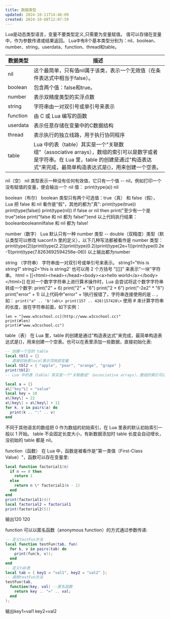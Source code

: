 ```yaml
---
title: 数据类型
updated: 2024-10-11T14:46:09
created: 2024-10-08T12:07:59
---
```


Lua是动态类型语言，变量不要类型定义,只需要为变量赋值。 值可以存储在变量中，作为参数传递或结果返回。
Lua中有8个基本类型分别为：nil、boolean、number、string、userdata、function、thread和table。
<table>
<colgroup>
<col style="width: 15%" />
<col style="width: 84%" />
</colgroup>
<thead>
<tr class="header">
<th>数据类型</th>
<th>描述</th>
</tr>
</thead>
<tbody>
<tr class="odd">
<td>nil</td>
<td>这个最简单，只有值nil属于该类，表示一个无效值（在条件表达式中相当于false）。</td>
</tr>
<tr class="even">
<td>boolean</td>
<td>包含两个值：false和true。</td>
</tr>
<tr class="odd">
<td>number</td>
<td>表示双精度类型的实浮点数</td>
</tr>
<tr class="even">
<td>string</td>
<td>字符串由一对双引号或单引号来表示</td>
</tr>
<tr class="odd">
<td>function</td>
<td>由 C 或 Lua 编写的函数</td>
</tr>
<tr class="even">
<td>userdata</td>
<td>表示任意存储在变量中的C数据结构</td>
</tr>
<tr class="odd">
<td>thread</td>
<td>表示执行的独立线路，用于执行协同程序</td>
</tr>
<tr class="even">
<td>table</td>
<td>Lua 中的表（table）其实是一个"关联数组"（associative arrays），数组的索引可以是数字或者是字符串。在 Lua 里，table 的创建是通过"构造表达式"来完成，最简单构造表达式是{}，用来创建一个空表。</td>
</tr>
</tbody>
</table>

nil（空）
nil 类型表示一种没有任何有效值，它只有一个值 -- nil，例如打印一个没有赋值的变量，便会输出一个 nil 值：
print(type(a))
nil

boolean（布尔）
boolean 类型只有两个可选值：true（真） 和 false（假），Lua 把 false 和 nil 看作是"假"，其他的都为"真":
print(type(true)) print(type(false)) print(type(nil))
if false or nil then
print("至少有一个是 true")else
print("false 和 nil 都为 false!")end
以上代码执行结果：
booleanbooleannilfalse 和 nil 都为 false!

number（数字）
Lua 默认只有一种 number 类型 -- double（双精度）类型（默认类型可以修改 luaconf.h 里的定义），以下几种写法都被看作是 number 类型：
print(type(2))print(type(2.2))print(type(0.2))print(type(2e+1))print(type(0.2e-1))print(type(7.8263692594256e-06))
以上输出都为number

string （字符串）
字符串由一对双引号或单引号来表示。
string1="this is string1"
string2='this is string2'
也可以用 2 个方括号 "\[\[\]\]" 来表示"一块"字符串。
html = \[\[\<html\>\<head\>\</head\>\<body\>\<a\>hello world\</a\>\</body\>\</html\>\]\]
在对一个数字字符串上进行算术操作时，Lua 会尝试将这个数字字符串转成一个数字:
print("2" + 6)
print("2" + "6")
print("2 + 6")
print("-2e2" \* "6")
print("error" + 1)
以上代码中"error" + 1执行报错了，字符串连接使用的是 .. ，如：
`print("a" .. 'b')ab\> print(157 .. 428)157428\>`
使用 \# 来计算字符串的长度，放在字符串前面，如下实例：
```
len = "[www.w3cschool.cc](http://www.w3cschool.cc)"
print(#len)
print(#"www.w3cschool.cc")
```

table（表）
在 Lua 里，table 的创建是通过"构造表达式"来完成，最简单构造表达式是{}，用来创建一个空表。也可以在表里添加一些数据，直接初始化表:
```lua
-- 创建一个空的 table
local tbl1 = {}
-- 直接初始表local表示顶局部变量
local tbl2 = { "apple", "pear", "orange", "grape" }
print(tbl2)
-- Lua 中的表（table）其实是一个"关联数组"（associative arrays），数组的索引可以是数字或者是字符串。
```
```lua
local a = {}
a\["key"\] = "value"
local key = 10
a\[key\] = 22
a\[key\] = a\[key\] + 11
for k, v in pairs(a) do
  print(k .. ":" .. v)
end
```
不同于其他语言的数组把 0 作为数组的初始索引，在 Lua 里表的默认初始索引一般以 1 开始。
table 不会固定长度大小，有新数据添加时 table 长度会自动增长，没初始的 table 都是 nil。

function（函数）
在 Lua 中，函数是被看作是"第一类值（First-Class Value）"，函数可以存在变量里:
```lua
local function factorial1(n)
  if n == 0 then
    return 1
  else
    return n \* factorial1(n - 1)
  end
end
print(factorial1(4))
local factorial2 = factorial1
print(factorial2(5))
```
输出120 120

function 可以以匿名函数（anonymous function）的方式通过参数传递:
```lua
-- 定义testFun方法
local function testFun(tab, fun)
  for k, v in pairs(tab) do
    print(fun(k, v));
  end
end
-- 定义tab表
local tab = { key1 = "val1", key2 = "val2" };
-- 调用testFun方法
testFun(tab,
  function(key, val) --匿名函数
    return key .. "=" .. val;
  end
);
```

输出key1=val1 key2=val2

